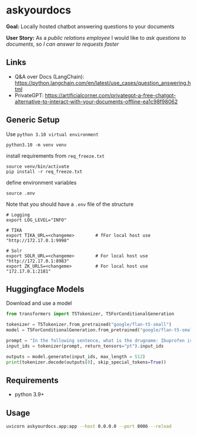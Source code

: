 # askyourdocs
**Goal:** Locally hosted chatbot answering questions to your documents

**User Story:** As a *public relations employee* I would like to *ask questions to documents,* so *I can answer to requests faster*

## Links
- Q&A over Docs (LangChain): https://python.langchain.com/en/latest/use_cases/question_answering.html
- PrivateGPT: https://artificialcorner.com/privategpt-a-free-chatgpt-alternative-to-interact-with-your-documents-offline-ea1c98f98062


## Generic Setup
Use `python 3.10 virtual environment`
```shell
python3.10 -m venv venv
```
install requirements from `req_freeze.txt`
```shell
source venv/bin/activate
pip install -r req_freeze.txt
```
define environment variables
```shell
source .env
```
Note that you should have a `.env` file of the structure
```shell
# Logging
export LOG_LEVEL="INFO"

# TIKA
export TIKA_URL=<changeme>        # fFor local host use "http://172.17.0.1:9998"

# Solr
export SOLR_URL=<changeme>        # For local host use "http://172.17.0.1:8983"  
export ZK_URLS=<changeme>         # For local host use "172.17.0.1:2181"
```


## Huggingface Models
Download and use a model
```python
from transformers import T5Tokenizer, T5ForConditionalGeneration

tokenizer = T5Tokenizer.from_pretrained("google/flan-t5-small")
model = T5ForConditionalGeneration.from_pretrained("google/flan-t5-small")

prompt = "In the following sentence, what is the drugname: Ibuprofen is well known to cause diarrhia."
input_ids = tokenizer(prompt, return_tensors="pt").input_ids

outputs = model.generate(input_ids, max_length = 512)
print(tokenizer.decode(outputs[0], skip_special_tokens=True))
```

## Requirements

- python 3.9+

## Usage

```sh
uvicorn askyourdocs.app:app --host 0.0.0.0 --port 8006 --reload
```

